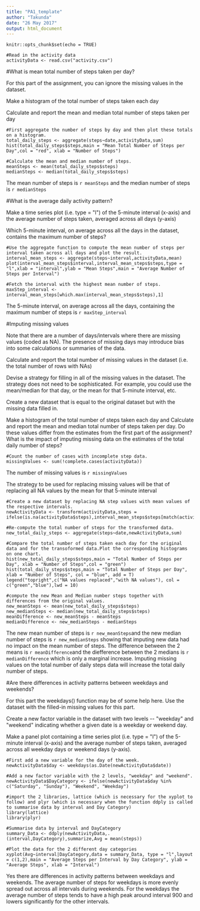 ```yaml
---
title: "PA1_template"
author: "Takunda"
date: "26 May 2017"
output: html_document
---
```


```{r setup, include=FALSE}
knitr::opts_chunk$set(echo = TRUE)
```


```{r}
#Read in the activity data
activityData <- read.csv("activity.csv")
```
#What is mean total number of steps taken per day?

  For this part of the assignment, you can ignore the missing values in the dataset.

  Make a histogram of the total number of steps taken each day

  Calculate and report the mean and median total number of steps taken per day
  
```{r}
#First aggregate the number of steps by day and then plot these totals on a histogram.
total_daily_steps <- aggregate(steps~date,activityData,sum)
hist(total_daily_steps$steps,main = "Mean Total Number of Steps per Day",col = "red", xlab = "Number of Steps")
```


```{r}
#Calculate the mean and median number of steps.
meanSteps <- mean(total_daily_steps$steps)
medianSteps <- median(total_daily_steps$steps)
```

The mean number of steps is `r meanSteps` and the median number of steps is `r medianSteps`

#What is the average daily activity pattern?

Make a time series plot (i.e. type = "l") of the 5-minute interval (x-axis) and the average number of steps taken, averaged across all days (y-axis)

Which 5-minute interval, on average across all the days in the dataset, contains the maximum number of steps?

```{r}
#Use the aggregate function to compute the mean number of steps per interval taken across all days and plot the result.
interval_mean_steps <- aggregate(steps~interval,activityData,mean)
plot(interval_mean_steps$interval,interval_mean_steps$steps,type = "l",xlab = "interval",ylab = "Mean Steps",main = "Average Number of Steps per Interval")
```

```{r}
#Fetch the interval with the highest mean number of steps.
maxStep_interval <- interval_mean_steps[which.max(interval_mean_steps$steps),1]
```
The 5-minute interval, on average across all the days, containing the maximum number of steps is `r maxStep_interval`

#Imputing missing values

Note that there are a number of days/intervals where there are missing values (coded as NA). The presence of missing days may introduce bias into some calculations or summaries of the data.

Calculate and report the total number of missing values in the dataset (i.e. the total number of rows with NAs)

Devise a strategy for filling in all of the missing values in the dataset. The strategy does not need to be sophisticated. For example, you could use the mean/median for that day, or the mean for that 5-minute interval, etc.

Create a new dataset that is equal to the original dataset but with the missing data filled in.

Make a histogram of the total number of steps taken each day and Calculate and report the mean and median total number of steps taken per day. Do these values differ from the estimates from the first part of the assignment? What is the impact of imputing missing data on the estimates of the total daily number of steps?

```{r}
#Count the number of cases with incomplete step data.
missingValues <- sum(!complete.cases(activityData))
```
The number of missing values is `r missingValues`

The strategy to be used for replacing missing values will be that of replacing all NA values by the mean for that 5-minute interval
```{r}
#Create a new dataset by replacing NA step values with mean values of the respective intervals.
newActivityData <- transform(activityData,steps = ifelse(is.na(activityData$steps),interval_mean_steps$steps[match(activityData$interval,interval_mean_steps$interval)],activityData$steps))

#Re-compute the total number of steps for the transformed data.
new_total_daily_steps <- aggregate(steps~date,newActivityData,sum)

#Compare the total number of steps taken each day for the original data and for the transoformed data.Plot the corresponding histograms on one chart.
hist(new_total_daily_steps$steps,main = "Total Number of Steps per Day", xlab = "Number of Steps",col = "green")
hist(total_daily_steps$steps,main = "Total Number of Steps per Day", xlab = "Number of Steps", col = "blue", add = T)
legend("topright",c("NA values replaced","with NA values"), col = c("green","blue"),lwd = 10)

#compute the new Mean and Median number steps together with differences from the original values.
new_meanSteps <- mean(new_total_daily_steps$steps)
new_medianSteps <- median(new_total_daily_steps$steps)
meanDifference <- new_meanSteps - meanSteps
medianDifference <- new_medianSteps - medianSteps
```
The new mean number of steps is `r new_meanSteps`and the new median number of steps is `r new_medianSteps` showing that imputing new data had no impact on the mean number of steps.
The difference between the 2 means is `r meanDifference`and the diefference between the 2 medians is `r medianDifference` which is only a marginal increase.
Imputing missing values on the total number of daily steps data will increase the total daily number of steps.

#Are there differences in activity patterns between weekdays and weekends?

For this part the weekdays() function may be of some help here. Use the dataset with the filled-in missing values for this part.

Create a new factor variable in the dataset with two levels -- "weekday" and "weekend" indicating whether a given date is a weekday or weekend day.

Make a panel plot containing a time series plot (i.e. type = "l") of the 5-minute interval (x-axis) and the average number of steps taken, averaged across all weekday days or weekend days (y-axis).

```{r}
#First add a new variable for the day of the week.
newActivityData$day <- weekdays(as.Date(newActivityData$date))

#Add a new factor variable with the 2 levels, "weekday" and "weekend".
newActivityData$DayCategory <- ifelse(newActivityData$day %in% c("Saturday", "Sunday"), "Weekend", "Weekday")

#import the 2 libraries, lattice (which is necessary for the xyplot to follow) and plyr (which is necessary when the function ddply is called to summarise data by interval and Day Category)
library(lattice)
library(plyr)

#Summarise data by interval and DayCategory
summary_Data <- ddply(newActivityData,.(interval,DayCategory),summarize,Avg = mean(steps))

#Plot the data for the 2 different day categories
xyplot(Avg~interval|DayCategory,data = summary_Data, type = "l",layout = c(1,2),main = "Average Steps per Interval by Day Category", ylab = "Average Steps", xlab = "Interval")
```

Yes there are differences in activity patterns between weekdays and weekends. The average number of steps for weekdays is more evenly spread out across all intervals during weekends. For the weekdays the average number of steps tends to have a high peak around interval 900 and lowers significantly for the other intervals.  